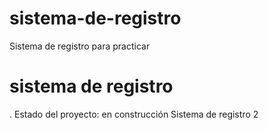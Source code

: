 # sistema-de-registro
Sistema de registro para practicar
<h1>sistema de registro</h1>
. Estado del proyecto: en construcción
Sistema de registro 2
